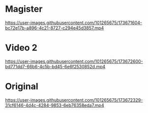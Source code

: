 # Magister

https://user-images.githubusercontent.com/101265675/173671604-bc72e17b-a896-4c21-8727-c294e45d3857.mp4

# Video 2






https://user-images.githubusercontent.com/101265675/173672600-bd771dd7-66b6-4c5b-bd45-6e6f2530852d.mp4



# Original




https://user-images.githubusercontent.com/101265675/173672329-31cf6146-4d4c-4284-9853-6eb76358eda7.mp4

